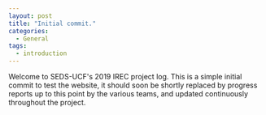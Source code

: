 ```yaml
---
layout: post
title: "Initial commit."
categories:
  - General
tags:
  - introduction
---
```


Welcome to SEDS-UCF's 2019 IREC project log. This is a simple initial commit to test the website, it should soon be shortly replaced by progress reports up to this point by the various teams, and updated continuously throughout the project.
